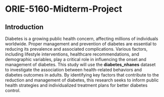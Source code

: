 # ORIE-5160-Midterm-Project

## Introduction
Diabetes is a growing public health concern, affecting millions of individuals worldwide. Proper management and prevention of diabetes are essential to reducing its prevalence and associated complications. Various factors, including lifestyle interventions, healthcare recommendations, and demographic variables, play a critical role in influencing the onset and management of diabetes. This study will use the **diabetes_nhanes** dataset to investigate the association between health-related behaviors and diabetes outcomes in adults. By identifying key factors that contribute to the reduction and management of diabetes, this research seeks to inform public health strategies and individualized treatment plans for better diabetes control.
